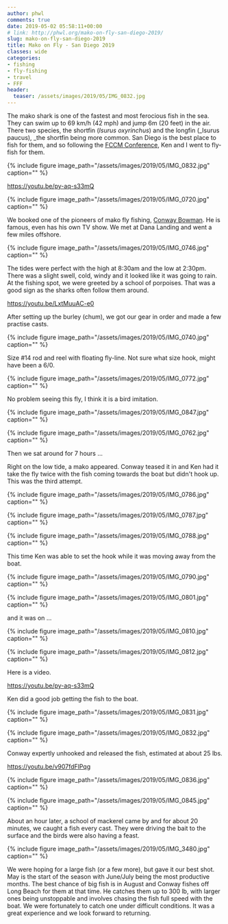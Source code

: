 ```yaml
---
author: phwl
comments: true
date: 2019-05-02 05:58:11+00:00
# link: http://phwl.org/mako-on-fly-san-diego-2019/
slug: mako-on-fly-san-diego-2019
title: Mako on Fly - San Diego 2019
classes: wide
categories:
- fishing
- fly-fishing
- travel
- FFF
header:
  teaser: /assets/images/2019/05/IMG_0832.jpg
---
```


The mako shark is one of the fastest and most ferocious fish in the sea. They can swim up to 69 km/h (42 mph) and jump 6m (20 feet) in the air. There two species, the shortfin (_Isurus oxyrinchus_) and the longfin (_Isurus paucus), _the shortfin being more common. San Diego is the best place to fish for them, and so following the [FCCM Conference](https://www.fccm.org/), Ken and I went to fly-fish for them.

{% include figure image_path="/assets/images/2019/05/IMG_0832.jpg" caption="" %}

https://youtu.be/py-aq-s33mQ

<!-- more -->

{% include figure image_path="/assets/images/2019/05/IMG_0720.jpg" caption="" %}





We booked one of the pioneers of mako fly fishing, [Conway Bowman](http://conwaybowman.com/). He is famous, even has his own TV show. We met at Dana Landing and went a few miles offshore.





{% include figure image_path="/assets/images/2019/05/IMG_0746.jpg" caption="" %}





The tides were perfect with the high at 8:30am and the low at 2:30pm. There was a slight swell, cold, windy and it looked like it was going to rain. At the fishing spot, we were greeted by a school of porpoises. That was a good sign as the sharks often follow them around.








https://youtu.be/LxtMuuAC-e0








After setting up the burley (chum), we got our gear in order and made a few practise casts.





{% include figure image_path="/assets/images/2019/05/IMG_0740.jpg" caption="" %}





Size #14 rod and reel with floating fly-line. Not sure what size hook, might have been a 6/0.





{% include figure image_path="/assets/images/2019/05/IMG_0772.jpg" caption="" %}





No problem seeing this fly, I think it is a bird imitation.





{% include figure image_path="/assets/images/2019/05/IMG_0847.jpg" caption="" %}



{% include figure image_path="/assets/images/2019/05/IMG_0762.jpg" caption="" %}





Then we sat around for 7 hours ...







Right on the low tide, a mako appeared. Conway teased it in and Ken had it take the fly twice with the fish coming towards the boat but didn't hook up. This was the third attempt.





{% include figure image_path="/assets/images/2019/05/IMG_0786.jpg" caption="" %}



{% include figure image_path="/assets/images/2019/05/IMG_0787.jpg" caption="" %}



{% include figure image_path="/assets/images/2019/05/IMG_0788.jpg" caption="" %}





This time Ken was able to set the hook while it was moving away from the boat.





{% include figure image_path="/assets/images/2019/05/IMG_0790.jpg" caption="" %}



{% include figure image_path="/assets/images/2019/05/IMG_0801.jpg" caption="" %}





and it was on ...





{% include figure image_path="/assets/images/2019/05/IMG_0810.jpg" caption="" %}



{% include figure image_path="/assets/images/2019/05/IMG_0812.jpg" caption="" %}





Here is a video.








https://youtu.be/py-aq-s33mQ








Ken did a good job getting the fish to the boat.





{% include figure image_path="/assets/images/2019/05/IMG_0831.jpg" caption="" %}



{% include figure image_path="/assets/images/2019/05/IMG_0832.jpg" caption="" %}





Conway expertly unhooked and released the fish, estimated at about 25 lbs.








https://youtu.be/v907fdFlPqg






{% include figure image_path="/assets/images/2019/05/IMG_0836.jpg" caption="" %}



{% include figure image_path="/assets/images/2019/05/IMG_0845.jpg" caption="" %}





About an hour later, a school of mackerel came by and for about 20 minutes, we caught a fish every cast. They were driving the bait to the surface and the birds were also having a feast.





{% include figure image_path="/assets/images/2019/05/IMG_3480.jpg" caption="" %}





We were hoping for a large fish (or a few more), but gave it our best shot. May is the start of the season with June/July being the most productive months. The best chance of big fish is in August and Conway fishes off Long Beach for them at that time. He catches them up to 300 lb, with larger ones being unstoppable and involves chasing the fish full speed with the boat. We were fortunately to catch one under difficult conditions. It was a great experience and we look forward to returning.




